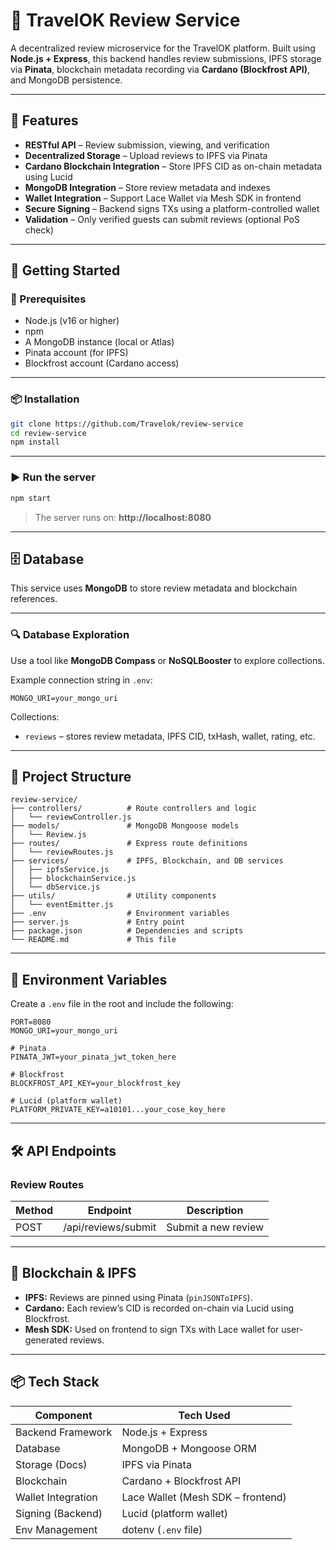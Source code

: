 # 📝 TravelOK Review Service

A decentralized review microservice for the TravelOK platform. Built using **Node.js + Express**, this backend handles review submissions, IPFS storage via **Pinata**, blockchain metadata recording via **Cardano (Blockfrost API)**, and MongoDB persistence.

---

## 🌟 Features

- **RESTful API** – Review submission, viewing, and verification
- **Decentralized Storage** – Upload reviews to IPFS via Pinata
- **Cardano Blockchain Integration** – Store IPFS CID as on-chain metadata using Lucid
- **MongoDB Integration** – Store review metadata and indexes
- **Wallet Integration** – Support Lace Wallet via Mesh SDK in frontend
- **Secure Signing** – Backend signs TXs using a platform-controlled wallet
- **Validation** – Only verified guests can submit reviews (optional PoS check)

---

## 🚀 Getting Started

### 🧰 Prerequisites

- Node.js (v16 or higher)
- npm
- A MongoDB instance (local or Atlas)
- Pinata account (for IPFS)
- Blockfrost account (Cardano access)

---

### 📦 Installation

```bash
git clone https://github.com/Travelok/review-service
cd review-service
npm install
```

---

### ▶️ Run the server

```bash
npm start
```

> The server runs on: **http://localhost:8080**

---

## 🗄️ Database

This service uses **MongoDB** to store review metadata and blockchain references.

---

### 🔍 Database Exploration

Use a tool like **MongoDB Compass** or **NoSQLBooster** to explore collections.

Example connection string in `.env`:

```env
MONGO_URI=your_mongo_uri
```

Collections:
- `reviews` – stores review metadata, IPFS CID, txHash, wallet, rating, etc.

---

## 📁 Project Structure

```
review-service/
├── controllers/          # Route controllers and logic
│   └── reviewController.js
├── models/               # MongoDB Mongoose models
│   └── Review.js
├── routes/               # Express route definitions
│   └── reviewRoutes.js
├── services/             # IPFS, Blockchain, and DB services
│   ├── ipfsService.js
│   ├── blockchainService.js
│   └── dbService.js
├── utils/                # Utility components
│   └── eventEmitter.js
├── .env                  # Environment variables
├── server.js             # Entry point
├── package.json          # Dependencies and scripts
└── README.md             # This file
```

---

## 🔐 Environment Variables

Create a `.env` file in the root and include the following:

```env
PORT=8080
MONGO_URI=your_mongo_uri

# Pinata
PINATA_JWT=your_pinata_jwt_token_here

# Blockfrost
BLOCKFROST_API_KEY=your_blockfrost_key

# Lucid (platform wallet)
PLATFORM_PRIVATE_KEY=a10101...your_cose_key_here
```

---

## 🛠️ API Endpoints

### **Review Routes**

| Method | Endpoint                      | Description                           |
|--------|-------------------------------|---------------------------------------|
| POST   | /api/reviews/submit           | Submit a new review                   |

---

## 🔗 Blockchain & IPFS

- **IPFS:** Reviews are pinned using Pinata (`pinJSONToIPFS`).
- **Cardano:** Each review’s CID is recorded on-chain via Lucid using Blockfrost.
- **Mesh SDK:** Used on frontend to sign TXs with Lace wallet for user-generated reviews.

---

## 📦 Tech Stack

| Component          | Tech Used                          |
|-------------------|-------------------------------------|
| Backend Framework | Node.js + Express                   |
| Database           | MongoDB + Mongoose ORM              |
| Storage (Docs)     | IPFS via Pinata                     |
| Blockchain         | Cardano + Blockfrost API            |
| Wallet Integration | Lace Wallet (Mesh SDK – frontend)   |
| Signing (Backend)  | Lucid (platform wallet)             |
| Env Management     | dotenv (`.env` file)                |
